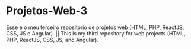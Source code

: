 # Projetos-Web-3
Esse é o meu terceiro repositório de projetos web (HTML, PHP, ReactJS, CSS, JS e Angular). || This is my third repository for web projects (HTML, PHP, ReactJS, CSS, JS, and Angular).

